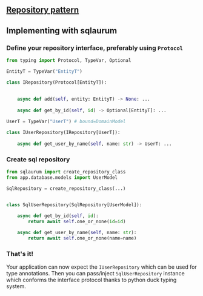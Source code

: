 ## [Repository pattern](https://www.cosmicpython.com/book/chapter_02_repository.html)



## Implementing with sqlaurum

### Define your repository interface, preferably using `Protocol`

```python
from typing import Protocol, TypeVar, Optional

EntityT = TypeVar("EntityT")

class IRepository(Protocol[EntityT]):
    
    
    async def add(self, entity: EntityT) -> None: ...
    
    async def get_by_id(self, id) -> Optional[EntityT]: ...

UserT = TypeVar("UserT") # bound=DomainModel 

class IUserRepository(IRepository[UserT]):
    
    async def get_user_by_name(self, name: str) -> UserT: ...
```

### Create sql repository
```python
from sqlaurum import create_repository_class
from app.database.models import UserModel

SqlRepository = create_repository_class(...)


class SqlUserRepository(SqlRepository[UserModel]):
    
    async def get_by_id(self, id):
        return await self.one_or_none(id=id)

    async def get_user_by_name(self, name: str):
        return await self.one_or_none(name=name)

```
### That's it!

Your application can now expect the `IUserRepository` which can be used for type annotations.
Then you can pass/inject `SqlUserRepository` instance which conforms the interface protocol
thanks to python duck typing system.